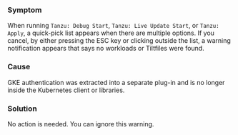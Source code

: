 ### Symptom

When running `Tanzu: Debug Start`, `Tanzu: Live Update Start`, or `Tanzu: Apply`, a quick-pick list
appears when there are multiple options.
If you cancel, by either pressing the ESC key or clicking outside the list, a warning notification
appears that says no workloads or Tiltfiles were found.

### Cause

GKE authentication was extracted into a separate plug-in and is no longer inside the Kubernetes client
or libraries.

### Solution

No action is needed. You can ignore this warning.
